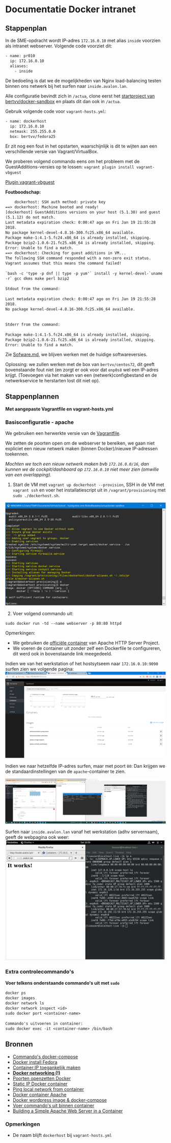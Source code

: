 # Documentatie Docker intranet

## Stappenplan

In de SME-opdracht wordt IP-adres `172.16.0.10` met alias `inside` voorzien als intranet webserver. Volgende code voorziet dit:

```
- name: pr010
  ip: 172.16.0.10
  aliases: 
    - inside
```

De bedoeling is dat we de mogelijkheden van Nginx load-balancing testen binnen ons netwerk bij het surfen naar `inside.avalon.lan`.

Alle configuratie bevindt zich in `/actua`, clone eerst het [startproject van bertvv/docker-sandbox](https://github.com/bertvv/docker-sandbox) en plaats dit dan ook in `/actua`.

Gebruik volgende code voor `vagrant-hosts.yml`:

```
- name: dockerhost
  ip: 172.16.0.10
  netmask: 255.255.0.0
  box: bertvv/fedora25
```

Er zit nog een fout in het opstarten, waarschijnlijk is dit te wijten aan een verschillende versie van Vagrant/VirtualBox.

We proberen volgend commando eens om het probleem met de GuestAdditions-versies op te lossen: `vagrant plugin install vagrant-vbguest`

[Plugin vagrant-vbguest](https://kvz.io/blog/2013/01/16/vagrant-tip-keep-virtualbox-guest-additions-in-sync/)

**Foutboodschap:**
```
    dockerhost: SSH auth method: private key
==> dockerhost: Machine booted and ready!
[dockerhost] GuestAdditions versions on your host (5.1.30) and guest (5.1.12) do not match.
Last metadata expiration check: 0:00:47 ago on Fri Jan 19 21:55:28 2018.
No package kernel-devel-4.8.16-300.fc25.x86_64 available.
Package make-1:4.1-5.fc24.x86_64 is already installed, skipping.
Package bzip2-1.0.6-21.fc25.x86_64 is already installed, skipping.
Error: Unable to find a match.
==> dockerhost: Checking for guest additions in VM...
The following SSH command responded with a non-zero exit status.
Vagrant assumes that this means the command failed!

`bash -c 'type -p dnf || type -p yum'` install -y kernel-devel-`uname -r` gcc dkms make perl bzip2

Stdout from the command:

Last metadata expiration check: 0:00:47 ago on Fri Jan 19 21:55:28 2018.
No package kernel-devel-4.8.16-300.fc25.x86_64 available.


Stderr from the command:

Package make-1:4.1-5.fc24.x86_64 is already installed, skipping.
Package bzip2-1.0.6-21.fc25.x86_64 is already installed, skipping.
Error: Unable to find a match.
```

<!--*Mogelijke oplossingen: andere versie Vagrant en VirtualBox*-->

Zie [Sofware.md](https://github.com/HoGentTIN/elnx-sme-RobinBauwens/blob/solution/Software.md), we blijven werken met de huidige softwareversies.

Oplossing: we zullen werken met de box van `bertvv/centos72`, dit geeft bovenstaande fout niet (en zorgt er ook voor dat `enp0s8` wel een IP-adres krijgt. (Toevoegen via het maken van een (netwerk)configbestand en de netwerkservice te herstarten lost dit niet op).


## Stappenplannen
**Met aangepaste Vagrantfile en vagrant-hosts.yml**

### Basisconfiguratie - apache
We gebruiken een herwerkte versie van de [Vagrantfile](https://github.com/HoGentTIN/elnx-sme-RobinBauwens/blob/solution/actua/dockerhost-sandbox/Vagrantfile).

We zetten de poorten open om de webserver te bereiken, we gaan niet expliciet een nieuw netwerk maken (binnen Docker)/nieuwe IP-adressen toekennen.

*Mochten we toch een nieuw netwerk maken bvb `172.16.0.0/16`, dan kunnen we de cockpit/dashboard op `172.16.0.10`  niet meer zien (omwille van een overlapping).*


1. Start de VM met `vagrant up dockerhost --provision`, SSH in de VM met `vagrant ssh` en voer het installatiescript uit in `/vagrant/provisioning` met `sudo ./dockerhost.sh`.

![Installatiescript](img/1.png)

2. Voer volgend commando uit:
```
sudo docker run -td --name webserver -p 80:80 httpd
```

Opmerkingen: 

- We gebruiken de [officiële container](https://hub.docker.com/_/httpd/) van Apache HTTP Server Project.
- We voeren de container uit zonder zelf een Dockerfile te configureren, dit werd ook in bovenstaande link meegedeeld.

Indien we van het werkstation of het hostsytseem naar `172.16.0.10:9090` surfen zien we volgende pagina:
![Cockpit](img/4.png)

Indien we naar hetzelfde IP-adres surfen, maar met poort `80`: Dan krijgen we de standaardinstellingen van de `apache`-container te zien.

![Cockpit & webserver](img/6.PNG)

Surfen naar `inside.avalon.lan` vanaf het werkstation (adhv servernaam), geeft de webpagina ook weer:
![Webserver via volledige naam](img/7.PNG)

<!--
Poorten nog niet open gezet (via ander IP-adres dus)
Als we nu een container (bvb een webcontainer) starten en de inhoud van webpagina afhalen mbhv `curl` (zie IP-adres in cockpit/dashboard).
![172.17.0.2 vanaf hostsysteem VM Docker](img/5.png)
-->

### Extra controlecommando's

**Voer telkens onderstaande commando's uit met `sudo`**
```
docker ps
docker images
docker network ls
docker network inspect <id>
sudo docker port <container-name>

Commando's uitvoeren in container:
sudo docker exec -it <container-name> /bin/bash
```



<!--
## Load-balancing

Binnen `/vagrant/provisioning/files` staat de configuratie van Docker (voor load-balancing). 

Hierna voeren we `sudo docker-compose build` uit (in `/vagrant/provisioning/docker-actualiteit`).

![docker-compose build](img/2.png)

Hierna kunnen we volgende commando's uitvoeren:

```
sudo docker-compose scale web=5
sudo docker-compose up
```

![Commando's](img/3.png)

-->

## Bronnen

- [Commando's docker-compose](https://stackoverflow.com/questions/39663096/docker-compose-creating-multiple-instances-for-the-same-image)
- [Docker install Fedora](https://docs.docker.com/engine/installation/linux/docker-ce/fedora/#install-from-a-package)
- [Container:IP toegankelijk maken](https://github.com/docker/for-win/issues/221)
- [**Docker networking (!)**](https://runnable.com/docker/basic-docker-networking)
- [Poorten openzetten Docker](https://www.youtube.com/watch?v=G36I1iqDZig)
- [Static IP Docker container](https://stackoverflow.com/questions/27937185/assign-static-ip-to-docker-container)
- [Ping local network from container](https://forums.docker.com/t/ping-local-network-from-container/38994/2)
- [Docker container Apache](https://stackoverflow.com/questions/27768194/how-to-use-docker-container-as-apache-server)
- [Docker wordpress image & docker-compose](https://www.sitepoint.com/how-to-use-the-official-docker-wordpress-image/)
- [Voer commando's uit binnen container](https://askubuntu.com/questions/505506/how-to-get-bash-or-ssh-into-a-running-container-in-background-mode)
- [Building a Simple Apache Web Server in a Container](https://access.redhat.com/articles/1328953)


<!--
Dit is gebaseerd op deze beginversie, maar zal de provisioning niet uitvoeren omwille van een fout (met Guest Additions?).
Verwijder het mapje `provisioning` en volgende lijn uit `Vagrantfile`:
```
      node.vm.provision 'shell', path: 'provisioning/' + host['name'] + '.sh'
```
-->
<!--

    Zou niet nodig moeten zijn:
Zet de IP-instellingen goed: we maken een `ifcfg-enp0s8` aan in `/etc/sysconfig/network-scripts` (gebruik administratorrechten).

```
TYPE=Ethernet
BOOTPROTO=none
NAME=enp0s8
DEVICE=enp0s8
ONBOOT=yes
IPADDR=172.16.0.10
NETMASK=255.255.0.0
```
-->

### Opmerkingen
- De naam blijft `dockerhost` bij `vagrant-hosts.yml`
